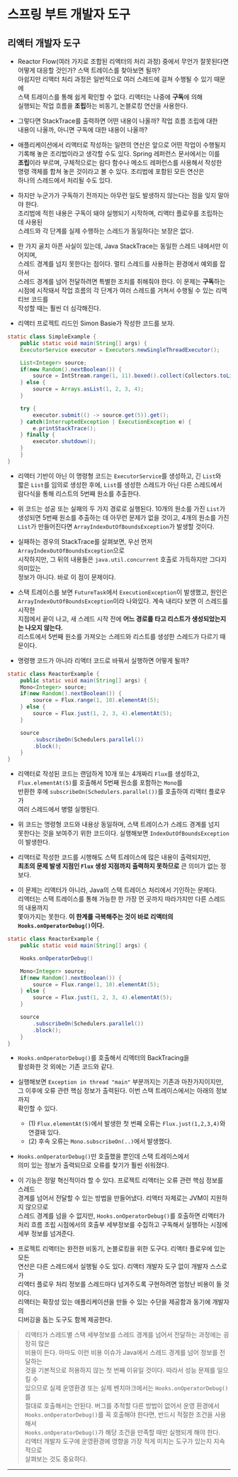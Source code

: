 # 스프링 부트 개발자 도구

<h2>리액터 개발자 도구</h2>

- Reactor Flow(여러 가지로 조합된 리액터의 처리 과정) 중에서 무언가 잘못된다면  
  어떻게 대응할 것인가? 스택 트레이스를 찾아보면 될까?  
  아쉽지만 리액터 처리 과정은 일반적으로 여러 스레드에 걸쳐 수행될 수 있기 때문에  
  스택 트레이스를 통해 쉽게 확인할 수 없다. 리액터는 나중에 **구독**에 의해  
  실행되는 작업 흐름을 **조립**하는 비동기, 논블로킹 연산을 사용한다.

- 그렇다면 StackTrace를 출력하면 어떤 내용이 나올까? 작업 흐름 조립에 대한  
  내용이 나올까, 아니면 구독에 대한 내용이 나올까?

- 애플리케이션에서 리액터로 작성하는 일련의 연산은 앞으로 어떤 작업이 수행될지  
  기록해 놓은 조리법이라고 생각할 수도 있다. Spring 레퍼런스 문서에서는 이를  
  **조립**이라 부르며, 구체적으로는 람다 함수나 메소드 레퍼런스를 사용해서 작성한  
  명령 객체를 합쳐 놓은 것이라고 볼 수 있다. 조리법에 포함된 모든 연산은  
  하나의 스레드에서 처리될 수도 있다.

- 하지만 누군가가 구독하기 전까지는 아무런 일도 발생하지 않는다는 점을 잊지 말아야 한다.  
  조리법에 적힌 내용은 구독이 돼야 실행되기 시작하며, 리액터 플로우를 조립하는 데 사용된  
  스레드와 각 단계를 실제 수행하는 스레드가 동일하다는 보장은 없다.

- 한 가지 골치 아픈 사실이 있는데, Java StackTrace는 동일한 스레드 내에서만 이어지며,  
  스레드 경계를 넘지 못한다는 점이다. 멀티 스레드를 사용하는 환경에서 예외를 잡아서  
  스레드 경계를 넘어 전달하려면 특별한 조치를 취해줘야 한다. 이 문제는 **구독**하는  
  시점에 시작돼서 작업 흐름의 각 단계가 여러 스레드를 거쳐서 수행될 수 있는 리액티브 코드를  
  작성할 때는 훨씬 더 심각해진다.

- 리액터 프로젝트 리드인 Simon Basie가 작성한 코드를 보자.

```java
static class SimpleExample {
    public static void main(String[] args) {
	ExecutorService executor = Executors.newSingleThreadExecutor();

	List<Integer> source;
	if(new Random().nextBoolean()) {
	    source = IntStream.range(1, 11).boxed().collect(Collectors.toList());
	} else {
	    source = Arrays.asList(1, 2, 3, 4);
	}

	try {
	    executor.submit(() -> source.get(5)).get();
	} catch(InterruptedException | ExecutionException e) {
	    e.printStackTrace();
	} finally {
	    executor.shutdown();
	}
    }
}
```

- 리액터 기반이 아닌 이 명령형 코드는 `ExecutorService`를 생성하고, 긴 `List`와  
  짧은 `List`를 임의로 생성한 후에, `List`를 생성한 스레드가 아닌 다른 스레드에서  
  람다식을 통해 리스트의 5번째 원소를 추출한다.

- 위 코드는 성공 또는 실패의 두 가지 경로로 실행된다. 10개의 원소를 가진 `List`가  
  생성되면 5번째 원소를 추출하는 데 아무런 문제가 없을 것이고, 4개의 원소를 가진  
  `List`가 만들어진다면 `ArrayIndexOutOfBoundsException`가 발생할 것이다.

- 실패하는 경우의 StackTrace를 살펴보면, 우선 먼저 `ArrayIndexOutOfBoundsException`으로  
  시작하지만, 그 뒤의 내용들은 `java.util.concurrent` 호출로 가득하지만 그다지 의미있는  
  정보가 아니다. 바로 이 점이 문제이다.

- 스택 트레이스를 보면 `FutureTask`에서 `ExecutionException`이 발생했고, 원인은  
  `ArrayIndexOutOfBoundsException`이라 나와있다. 계속 내리다 보면 이 스레드를 시작한  
  지점에서 끝이 나고, 새 스레드 시작 전에 **어느 경로를 타고 리스트가 생성되었는지는 나오지 않는다.**  
  리스트에서 5번째 원소를 가져오는 스레드와 리스트를 생성한 스레드가 다르기 때문이다.

- 명령행 코드가 아니라 리액터 코드로 바꿔서 실행하면 어떻게 될까?

```java
static class ReactorExample {
    public static void main(String[] args) {
	Mono<Integer> source;
	if(new Random().nextBoolean()) {
	    source = Flux.range(1, 10).elementAt(5);
	} else {
	    source = Flux.just(1, 2, 3, 4).elementAt(5);
	}

	source
	    .subscribeOn(Schedulers.parallel())
	    .block();
    }
}
```

- 리액터로 작성된 코드는 랜덤하게 10개 또는 4개짜리 `Flux`를 생성하고,  
  `Flux.elementAt(5)`를 호출해서 5번째 원소를 포함하는 `Mono`를  
  반환한 후에 `subscribeOn(Schedulers.parallel())`를 호출하여 리액터 플로우가  
  여러 스레드에서 병렬 실행된다.

- 위 코드는 명령형 코드와 내용상 동일하며, 스택 트레이스가 스레드 경계를 넘지  
  못한다는 것을 보여주기 위한 코드이다. 실행해보면 `IndexOutOfBoundsException`이 발생한다.

- 리액터로 작성한 코드를 시행해도 스택 트레이스에 많은 내용이 출력되지만,  
  **최초의 문제 발생 지점인 `Flux` 생성 지점까지 출력하지 못하므로** 큰 의미가 없는 정보다.

- 이 문제는 리액터가 아니라, Java의 스택 트레이스 처리에서 기인하는 문제다.  
  리액터는 스택 트레이스를 통해 가능한 한 가장 먼 곳까지 따라가지만 다른 스레드의 내용까지  
  쫓아가지는 못한다. **이 한계를 극복해주는 것이 바로 리액터의 `Hooks.onOperatorDebug()`이다.**

```java
static class ReactorExample {
    public static void main(String[] args) {

	Hooks.onOperatorDebug()

	Mono<Integer> source;
	if(new Random().nextBoolean()) {
	    source = Flux.range(1, 10).elementAt(5);
	} else {
	    source = Flux.just(1, 2, 3, 4).elementAt(5);
	}

	source
	    .subscribeOn(Schedulers.parallel())
	    .block();
    }
}
```

- `Hooks.onOperatorDebug()`를 호출해서 리액터의 BackTracing을  
  활성화한 것 외에는 기존 코드와 같다.

- 실행해보면 `Exception in thread "main"` 부분까지는 기존과 마찬가지이지만,  
  그 이후에 오류 관련 핵심 정보가 출력된다. 이번 스택 트레이스에서는 아래의 정보까지  
  확인할 수 있다.

  - (1) `Flux.elementAt(5)`에서 발생한 첫 번째 오류는 `Flux.just(1,2,3,4)`와 연결돼 있다.
  - (2) 후속 오류는 `Mono.subscribeOn(..)`에서 발생했다.

- `Hooks.onOperatorDebug()`만 호출했을 뿐인데 스택 트레이스에서  
  의미 있는 정보가 출력되므로 오류를 찾기가 훨씬 쉬워졌다.

- 이 기능은 정말 혁신적이라 할 수 있다. 프로젝트 리액터는 오류 관련 핵심 정보를 스레드  
  경계를 넘어서 전달할 수 있는 방법을 만들어냈다. 리액터 자체로는 JVM이 지원하지 않으므로  
  스레드 경계를 넘을 수 없지만, `Hooks.onOperatorDebug()`를 호출하면 리액터가  
  처리 흐름 조립 시점에서의 호출부 세부정보를 수집하고 구독해서 실행하는 시점에  
  세부 정보를 넘겨준다.

- 프로젝트 리액터는 완전한 비동기, 논블로킹을 위한 도구다. 리액터 플로우에 있는 모든  
  연산은 다른 스레드에서 실행될 수도 있다. 리액터 개발자 도구 없이 개발자 스스로가  
  리액터 플로우 처리 정보를 스레드마다 넘겨주도록 구현하려면 엄청난 비용이 들 것이다.  
  리액터는 확장성 있는 애플리케이션을 만들 수 있는 수단을 제공함과 동기에 개발자의  
  디버깅을 돕는 도구도 함께 제공한다.

> 리액터가 스레드별 스택 세부정보를 스레드 경계를 넘어서 전달하는 과정에는 굉장히 많은  
> 비용이 든다. 아마도 이런 비용 이슈가 Java에서 스레드 경계를 넘어 정보를 전달하는  
> 것을 기본적으로 허용하지 않는 첫 번째 이유일 것이다. 따라서 성능 문제를 일으킬 수  
> 있으므로 실제 운영환경 또는 실제 벤치마크에서는 `Hooks.onOperatorDebug()`를  
> 절대로 호출해서는 안된다. 버그를 추적할 다른 방법이 없어서 운영 환경에서  
> `Hooks.onOperatorDebug()`를 꼭 호출해야 한다면, 반드시 적절한 조건을 사용해서  
> `Hooks.onOperatorDebug()`가 해당 조건을 만족할 때만 실행되게 해야 한다.  
> 리액터 개발자 도구에 운영환경에 영향을 가장 적게 미치는 도구가 있는지 지속적으로  
> 살펴보는 것도 중요하다.

<hr/>
